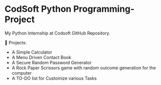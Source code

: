 # CodSoft Python Programming-Project
 My Python Internship at Codsoft GitHub Repository.

📂 Projects:
- A Simple Calculator 
- A Menu Driven Contact Book 
- A Secure Random Password Generator
- A Rock Paper Scrissors game with random outcome generation for the computer
- A TO-DO list for Customize various Tasks
